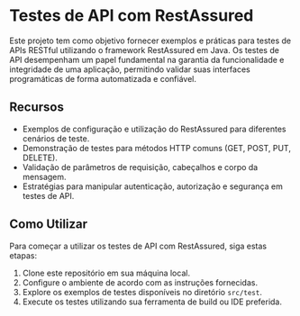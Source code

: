 # Testes de API com RestAssured

Este projeto tem como objetivo fornecer exemplos e práticas para testes de APIs RESTful utilizando o framework RestAssured em Java. Os testes de API desempenham um papel fundamental na garantia da funcionalidade e integridade de uma aplicação, permitindo validar suas interfaces programáticas de forma automatizada e confiável.

## Recursos

- Exemplos de configuração e utilização do RestAssured para diferentes cenários de teste.
- Demonstração de testes para métodos HTTP comuns (GET, POST, PUT, DELETE).
- Validação de parâmetros de requisição, cabeçalhos e corpo da mensagem.
- Estratégias para manipular autenticação, autorização e segurança em testes de API.

## Como Utilizar

Para começar a utilizar os testes de API com RestAssured, siga estas etapas:

1. Clone este repositório em sua máquina local.
2. Configure o ambiente de acordo com as instruções fornecidas.
3. Explore os exemplos de testes disponíveis no diretório `src/test`.
4. Execute os testes utilizando sua ferramenta de build ou IDE preferida.
